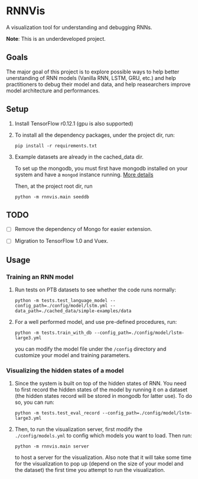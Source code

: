 # RNNVis

A visualization tool for understanding and debugging RNNs.

**Note**: This is an underdeveloped project.

## Goals

The major goal of this project is to explore possible ways to help better unerstanding of RNN models (Vanilla RNN, LSTM, GRU, etc.)
and help practitioners to debug their model and data, and help reasearchers improve model architecture and performances.

## Setup

1. Install TensorFlow r0.12.1 (gpu is also supported)

2. To install all the dependency packages, under the project dir, run:
 
    `pip install -r requirements.txt` 

3. Example datasets are already in the cached_data dir.
 
   To set up the mongodb, you must first have mongodb installed on your system and have a `mongod` instance running. [More details](https://docs.mongodb.com/manual/administration/install-community/)
   
   Then, at the project root dir, run
   
   `python -m rnnvis.main seeddb`

## TODO

- [ ] Remove the dependency of Mongo for easier extension.

- [ ] Migration to TensorFlow 1.0 and Vuex.

## Usage

### Training an RNN model

1. Run tests on PTB datasets to see whether the code runs normally: 

    `python -m tests.test_language_model --config_path=./config/model/lstm.yml --data_path=./cached_data/simple-examples/data`

2. For a well performed model, and use pre-defined procedures, run:

    `python -m tests.train_with_db --config_path=./config/model/lstm-large3.yml`

    you can modify the model file under the `/config` directory and customize your model and training parameters.


### Visualizing the hidden states of a model

1. Since the system is built on top of the hidden states of RNN. You need to first record the hidden states of the model by running it on a dataset (the hidden states record will be stored in mongodb for latter use). To do so, you can run:

    `python -m tests.test_eval_record --config_path=./config/model/lstm-large3.yml`

2. Then, to run the visualization server, first modify the `./config/models.yml` to config which models you want to load. Then run:

    `python -m rnnvis.main server` 

    to host a server for the visualization. Also note that it will take some time for the visualization to pop up (depend on the size of your model and the dataset) the first time you attempt to run the visualization.


